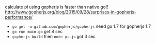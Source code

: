 calculate pi using gopherjs is faster than native go!!
http://www.gopherjs.org/blog/2015/09/28/surprises-in-gopherjs-performance/

* `go get -u github.com/gopherjs/gopherjs` need go 1.7 for gopherjs 1.7
* `go run main.go` get 8 sec
* `gopherjs build` then `node pi.js` got 3 sec
